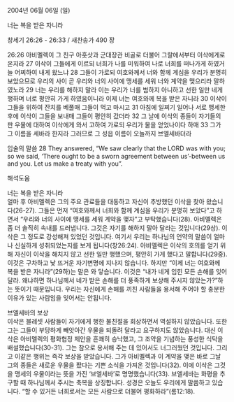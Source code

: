 2004년 06월 06일 (일)

너는 복을 받은 자니라



창세기 26:26 - 26:33 / 새찬송가 490 장


26:26 아비멜렉이 그 친구 아훗삿과 군대장관 비골로 더불어 그랄에서부터 이삭에게로 온지라 
27 이삭이 그들에게 이르되 너희가 나를 미워하여 나로 너희를 떠나가게 하였거늘 어찌하여 내게 왔느냐 
28 그들이 가로되 여호와께서 너와 함께 계심을 우리가 분명히 보았으므로 우리의 사이 곧 우리와 너의 사이에 맹세를 세워 너와 계약을 맺으리라 말하였노라 
29 너는 우리를 해하지 말라 이는 우리가 너를 범하지 아니하고 선한 일만 네게 행하며 너로 평안히 가게 하였음이니라 이제 너는 여호와께 복을 받은 자니라 
30 이삭이 그들을 위하여 잔치를 베풀매 그들이 먹고 마시고 
31 아침에 일찌기 일어나 서로 맹세한 후에 이삭이 그들을 보내매 그들이 평안히 갔더라 
32 그 날에 이삭의 종들이 자기들의 판 우물에 대하여 이삭에게 와서 고하여 가로되 우리가 물을 얻었나이다 하매 
33 그가 그 이름을 세바라 한지라 그러므로 그 성읍 이름이 오늘까지 브엘세바더라 

입술의 말씀 
28 They answered, “We saw clearly that the LORD was with you; so we said, ‘There ought to be a sworn agreement between us’-between us and you. Let us make a treaty with you”.

해석도움





너는 복을 받은 자니라  
얼마 후 아비멜렉은 그의 주요 관료들을 대동하고 자신이 추방했던 이삭을 찾아 왔습니다(26-27). 그들은 먼저 “여호와께서 너희와 함께 계심을 우리가 분명히 보았다”고 하면서 “우리와 너의 사이에 맹세를 세워 계약을 맺자”고 부탁했습니다(28). 아비멜렉은 좀 더 솔직히 속내를 드러냅니다. 그것은 자기를 해하지 말아 달라는 것입니다(29상). 이삭은 그 정도로 강성해져 있었던 것입니다. 여기서 우리는 하나님의 언약의 말씀이 얼마나 신실하게 성취되었는지를 보게 됩니다(창26:24). 아비멜렉은 이삭의 호의를 얻기 위해 자신이 이삭을 해치지 않고 선한 일만 행했으며, 평안히 가게 했다고 말합니다(29중). 이것은 구차하고 낯 뜨거운 자기변명에 지나지 않습니다. 하지만 “이제 너는 여호와께 복을 받은 자니라”(29하)는 말은 와 닿습니다. 이것은 “내가 네게 입힌 모든 손해를 잊어달라. 왜냐하면 하나님께서 네가 받은 손해를 더 풍족하게 보상해 주시지 않았는가?”하는 뜻이기 때문입니다. 우리는 자신에게 손해를 끼친 사람들을 용서해 주어야 할 충분한 이유가 있는 사람임을 잊어서는 안됩니다.  

브엘세바의 보상  
이삭은 블레셋 사람들이 자기에게 행한 불친절을 회상하면서 역설하지 않았습니다. 또한 그는 그들이 부당하게 빼앗아간 우물을 되돌려 달라고 요구하지도 않았습니다. 대신 이삭은 아비멜렉의 평화협정 제안을 흔쾌히 승낙했고, 그 조약을 기념하는 풍성한 식탁을 배설했습니다(30-31). 그는 참으로 용서해 주는 데 있어서도 너그러웠던 것입니다. 그리고 이같은 행위는 즉각 보상을 받았습니다. 그가 아비멜렉과 이 계약을 맺은 바로 그날 그의 종들은 새로운 우물을 팠다는 기쁜 소식을 가져온 것입니다(32). 이에 이삭은 그것을 맹세의 우물이라는 뜻을 가진 ‘브엘세바’로 명명했습니다(33). 브엘세바는 화평을 추구할 때 하나님께서 주시는 축복을 상징합니다. 성경은 오늘도 우리에게 말씀하고 있습니다. “할 수 있거든 너희로서는 모든 사람으로 더불어 평화하라”(롬12:18).